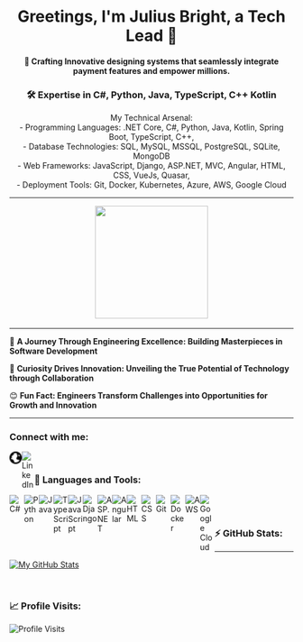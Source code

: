 <div align="center">
  <h1> Greetings, I'm Julius Bright, a Tech Lead 🚀</h1>
</div>

<div align="center">
  <h4>🦾 Crafting Innovative designing systems that seamlessly
integrate payment features and empower millions.</h4>
  <h3>🛠️ Expertise in C#, Python, Java, TypeScript, C++ Kotlin</h3>
  <p> My Technical Arsenal:<br/>
    - Programming Languages: .NET Core, C#, Python, Java, Kotlin, Spring Boot, TypeScript, C++,<br/>
    - Database Technologies: SQL, MySQL, MSSQL, PostgreSQL, SQLite, MongoDB<br/>
    - Web Frameworks: JavaScript, Django, ASP.NET, MVC, Angular, HTML, CSS, VueJs, Quasar, <br/>
    - Deployment Tools: Git, Docker, Kubernetes, Azure, AWS, Google Cloud <br/>
  </p>
</div>
<hr/>

<div align="center">
  <img src="https://media4.giphy.com/media/v1.Y2lkPTc5MGI3NjExOGVlMGtkdnFmNW53dHBiczRuYW1zZ3UwNmRiaXY2cGk3YWlzcnZpciZlcD12MV9pbnRlcm5hbF9naWZfYnlfaWQmY3Q9Zw/24652QfeZzNIPzoH36/giphy.gif" width="200px" height="200px"/>
</div>
<hr/>

🌱 **A Journey Through Engineering Excellence: Building Masterpieces in Software Development**

👯 **Curiosity Drives Innovation: Unveiling the True Potential of Technology through Collaboration**

😊 **Fun Fact: Engineers Transform Challenges into Opportunities for Growth and Innovation**

<hr/>

### Connect with me:

[<img align="left" alt="juliusbright.com" width="22px" color="white" src="https://raw.githubusercontent.com/iconic/open-iconic/master/svg/globe.svg" />][website]

[<img align="left" alt="LinkedIn" width="22px" src="https://cdn.jsdelivr.net/npm/simple-icons@v3/icons/linkedin.svg" />][linkedin]

<br />

### 🔧 Languages and Tools:

<img align="left" alt="C#" width="26px" src="https://img.icons8.com/color/48/000000/c-sharp-logo.png" />
<img align="left" alt="Python" width="26px" src="https://img.icons8.com/color/48/000000/python.png" />
<img align="left" alt="Java" width="26px" src="https://img.icons8.com/color/48/000000/java-coffee-cup-logo.png" />
<img align="left" alt="TypeScript" width="26px" src="https://img.icons8.com/color/48/000000/typescript.png" />
<img align="left" alt="JavaScript" width="26px" src="https://img.icons8.com/color/48/000000/javascript.png" />
<img align="left" alt="Django" width="26px" src="https://img.icons8.com/color/48/000000/django.png" />
<img align="left" alt="ASP.NET" width="26px" src="https://img.icons8.com/color/48/000000/asp.png" />
<img align="left" alt="Angular" width="26px" src="https://img.icons8.com/color/48/000000/angularjs.png" />
<img align="left" alt="HTML" width="26px" src="https://img.icons8.com/color/48/000000/html-5.png" />
<img align="left" alt="CSS" width="26px" src="https://img.icons8.com/color/48/000000/css3.png" />
<img align="left" alt="Git" width="26px" src="https://img.icons8.com/color/48/000000/git.png" />
<img align="left" alt="Docker" width="26px" src="https://img.icons8.com/color/48/000000/docker.png" />
<img align="left" alt="AWS" width="26px" src="https://img.icons8.com/color/48/000000/amazon-web-services.png" />
<img align="left" alt="Google Cloud" width="26px" src="https://img.icons8.com/color/48/000000/google-cloud.png" />

<br/>
<br/>

### :zap: GitHub Stats:

<hr/>

[![My GitHub Stats](https://github-readme-stats.vercel.app/api/?username=JuliasBright&count_private=true&theme=tokyonight&showicons=true&include_all_commits=true&hide=contribs)]()

<br />

### :chart_with_upwards_trend: Profile Visits:

![Profile Visits](https://komarev.com/ghpvc/?username=JuliasBright&color=green)

[website]: https://juliusbright.com
[linkedin]: https://www.linkedin.com/in/julius-bright/
